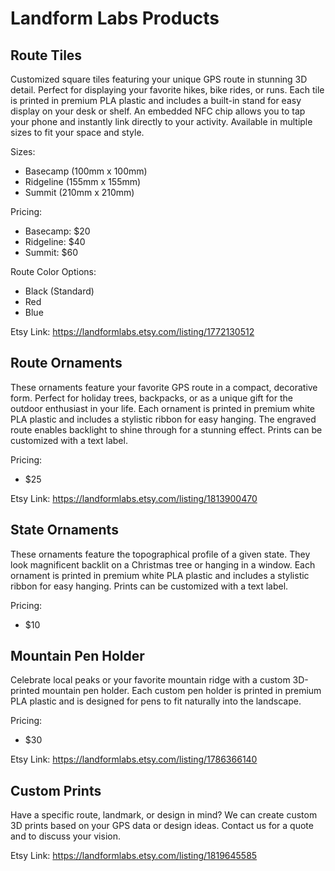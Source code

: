 # Landform Labs Products

## Route Tiles
Customized square tiles featuring your unique GPS route in stunning 3D detail. Perfect for displaying your favorite hikes, bike rides, or runs. Each tile is printed in premium PLA plastic and includes a built-in stand for easy display on your desk or shelf. An embedded NFC chip allows you to tap your phone and instantly link directly to your activity. Available in multiple sizes to fit your space and style.

Sizes:
- Basecamp (100mm x 100mm)
- Ridgeline (155mm x 155mm)
- Summit (210mm x 210mm)

Pricing:
- Basecamp: $20
- Ridgeline: $40
- Summit: $60

Route Color Options:
- Black (Standard)
- Red
- Blue

Etsy Link: https://landformlabs.etsy.com/listing/1772130512

## Route Ornaments
These ornaments feature your favorite GPS route in a compact, decorative form. Perfect for holiday trees, backpacks, or as a unique gift for the outdoor enthusiast in your life. Each ornament is printed in premium white PLA plastic and includes a stylistic ribbon for easy hanging. The engraved route enables backlight to shine through for a stunning effect. Prints can be customized with a text label.

Pricing:
- $25

Etsy Link: https://landformlabs.etsy.com/listing/1813900470

## State Ornaments
These ornaments feature the topographical profile of a given state. They look magnificent backlit on a Christmas tree or hanging in a window. Each ornament is printed in premium white PLA plastic and includes a stylistic ribbon for easy hanging. Prints can be customized with a text label.

Pricing:
- $10

## Mountain Pen Holder
Celebrate local peaks or your favorite mountain ridge with a custom 3D-printed mountain pen holder. Each custom pen holder is printed in premium PLA plastic and is designed for pens to fit naturally into the landscape.

Pricing:
- $30

Etsy Link: https://landformlabs.etsy.com/listing/1786366140

## Custom Prints
Have a specific route, landmark, or design in mind? We can create custom 3D prints based on your GPS data or design ideas. Contact us for a quote and to discuss your vision.

Etsy Link: https://landformlabs.etsy.com/listing/1819645585
